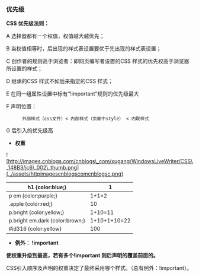 ### 优先级

**CSS 优先级法则：**

A  选择器都有一个权值，权值越大越优先；

B  当权值相等时，后出现的样式表设置要优于先出现的样式表设置；

C  创作者的规则高于浏览者：即网页编写者设置的CSS 样式的优先权高于浏览器所设置的样式；

D  继承的CSS 样式不如后来指定的CSS 样式；

E  在同一组属性设置中标有“!important”规则的优先级最大

F 声明位置：

```
      外部样式（css文件）< 内部样式（页面中style） < 内联样式
```

G 后引入的优先级高

* **权重**

![http://images.cnblogs.com/cnblogs\_com/xugang/WindowsLiveWriter/CSS\_148B3/jc6\_002\_thumb.png](../assets/httpimagescnblogscomcnblogsc.png)

| h1 {color:blue;} | 1 |
| --- | --- |
| p em {color:purple;} | 1+1=2 |
| .apple {color:red;} | 10 |
| p.bright {color:yellow;} | 1+10=11 |
| p.bright em.dark {color:brown;} | 1+10+1+10=22 |
| \#id316 {color:yellow} | 100 |

* **例外： !important**

**使权重升级到最高，若有多个!important 则后声明的覆盖前面的。**

CSS引入顺序及声明的权重决定了最终采用哪个样式。（总有例外：!important）。

